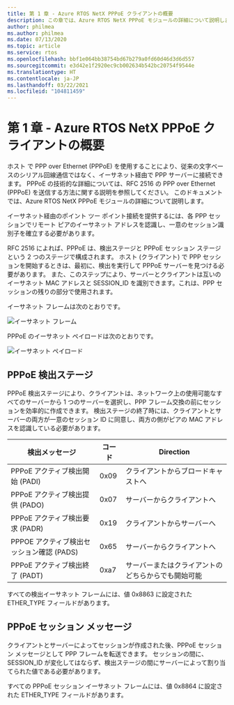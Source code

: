 ```yaml
---
title: 第 1 章 - Azure RTOS NetX PPPoE クライアントの概要
description: この章では、Azure RTOS NetX PPPoE モジュールの詳細について説明します。
author: philmea
ms.author: philmea
ms.date: 07/13/2020
ms.topic: article
ms.service: rtos
ms.openlocfilehash: bbf1e064bb38754bd67b279a0fd60d46d3d6d557
ms.sourcegitcommit: e3d42e1f2920ec9cb002634b542bc20754f9544e
ms.translationtype: HT
ms.contentlocale: ja-JP
ms.lasthandoff: 03/22/2021
ms.locfileid: "104811459"
---
```

# <a name="chapter-1---introduction-to-azure-rtos-netx-pppoe-client"></a>第 1 章 - Azure RTOS NetX PPPoE クライアントの概要

ホスト で PPP over Ethernet (PPPoE) を使用することにより、従来の文字ベースのシリアル回線通信ではなく、イーサネット経由で PPP サーバーに接続できます。  PPPoE の技術的な詳細については、RFC 2516 の PPP over Ethernet (PPPoE) を送信する方法に関する説明を参照してください。 このドキュメントでは、Azure RTOS NetX PPPoE モジュールの詳細について説明します。

イーサネット経由のポイント ツー ポイント接続を提供するには、各 PPP セッションでリモート ピアのイーサネット アドレスを認識し、一意のセッション識別子を確立する必要があります。

RFC 2516 によれば、PPPoE は、検出ステージと PPPoE セッション ステージという 2 つのステージで構成されます。 ホスト (クライアント) で PPP セッションを開始するときは、最初に、検出を実行して PPPoE サーバーを見つける必要があります。 また、このステップにより、サーバーとクライアントは互いのイーサネット MAC アドレスと SESSION_ID を識別できます。これは、PPP セッションの残りの部分で使用されます。

イーサネット フレームは次のとおりです。

![イーサネット フレーム](media/ethernet-frame.png)

PPPoE のイーサネット ペイロードは次のとおりです。

![イーサネット ペイロード](media/ethernet-payload.png)

## <a name="pppoe-discovery-stage"></a>PPPoE 検出ステージ

PPPoE 検出ステージにより、クライアントは、ネットワーク上の使用可能なすべてのサーバーから 1 つのサーバーを選択し、PPP フレーム交換の前にセッションを効率的に作成できます。  検出ステージの終了時には、クライアントとサーバーの両方が一意のセッション ID に同意し、両方の側がピアの MAC アドレスを認識している必要があります。

| 検出メッセージ | コード | Direction |
| ----------------- | ---- | --------- |
| PPPoE アクティブ検出開始 (PADI) | 0x09 | クライアントからブロードキャストへ |
| PPPoE アクティブ検出提供 (PADO) | 0x07 | サーバーからクライアントへ |
| PPPoE アクティブ検出要求 (PADR) | 0x19 | クライアントからサーバーへ |
| PPPOE アクティブ検出セッション確認 (PADS) | 0x65 | サーバーからクライアントへ |
| PPPoE アクティブ検出終了 (PADT) | 0xa7 | サーバーまたはクライアントのどちらからでも開始可能 |

すべての検出イーサネット フレームには、値 0x8863 に設定された ETHER_TYPE フィールドがあります。

## <a name="pppoe-session-message"></a>PPPoE セッション メッセージ

クライアントとサーバーによってセッションが作成された後、PPPoE セッション メッセージとして PPP フレームを転送できます。  セッションの間に、SESSION_ID が変化してはならず、検出ステージの間にサーバーによって割り当てられた値である必要があります。

すべての PPPoE セッション イーサネット フレームには、値 0x8864 に設定された ETHER_TYPE フィールドがあります。
